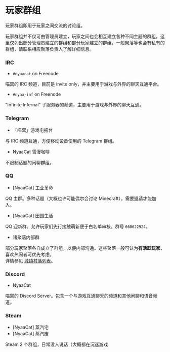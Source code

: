 # 玩家群组

玩家群组即用于玩家之间交流的讨论组。

玩家群组并不仅可由管理员建立，玩家之间也会相互建立各种不同主题的群组。这里仅列出部分管理员建立的群组和部分玩家建立的群组，一般聚落等也会有私有的群组，请联系相应聚落负责人了解详细信息。

### IRC

* `#nyaacat` on Freenode

喵窝的 IRC 频道，目前是 invite only，并主要用于游戏与外界的聊天互通平台。

* `#nyaa-inf` on Freenode

"Infinite Infernal" 子服务器的频道，主要用于游戏与外界的聊天互通。

### Telegram

* 「喵窝」游戏电报台

与 IRC 频道互通，方便移动设备使用的 Telegram 群组。

* NyaaCat 雪漫咖啡

不限制话题的闲聊群组。

### QQ

* [NyaaCat] 工业革命

QQ 主群。多种话题（大概也许可能偶尔会讨论 Minecraft）。需要邀请才能加入。

* [NyaaCat] 田园生活

QQ 迎新群。允许玩家们先行接触萌新便于白名单审核。群号 `660622924`。

* 诸聚落内部群

部分玩家聚落各自成立了群组，以便内部沟通。这些聚落一般可认为**有活跃玩家**，喜欢热闹者可优先考虑。  
详情参见 [城镇村落列表](nyaa/realms)。

### Discord

* NyaaCat

喵窝的 Discord Server。包含一个与游戏互通聊天的频道和其他闲聊和语音频道。

### Steam

* [NyaaCat] 蒸汽宅
* [NyaaCat] 蒸汽废

Steam 2 个群组，日常没人说话（大概都在沉迷游戏

